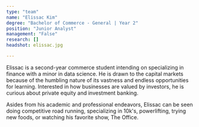 ```yaml
---
type: "team"
name: "Elissac Kim"
degree: "Bachelor of Commerce - General | Year 2"
position: "Junior Analyst"
management: "False"
research: []
headshot: elissac.jpg

---
```


Elissac is a second-year commerce student intending on specializing in finance with a minor in data science. He is drawn to the capital markets because of the humbling nature of its vastness and endless opportunities for learning. Interested in how businesses are valued by investors, he is curious about private equity and investment banking. 

Asides from his academic and professional endeavors, Elissac can be seen doing competitive road running, specializing in 10k's, powerlifting, trying new foods, or watching his favorite show, The Office. 
